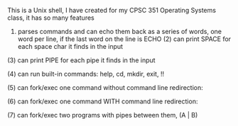 This is a Unix shell, I have created for my CPSC 351 Operating Systems class, it has so many features

1) parses commands and can echo them back as a series of words, one word per line, if the last word on the line is ECHO 
(2) can print SPACE for each space char it finds in the input 

(3) can print PIPE for each pipe it finds in the input 

(4) can run built-in commands:  help, cd, mkdir, exit, !!   

(5) can fork/exec one command without command line redirection:  

(6) can fork/exec one command WITH command line redirection:  

(7) can fork/exec two programs with pipes between them, (A | B) 
